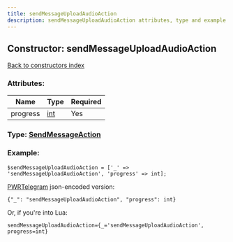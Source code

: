 ```yaml
---
title: sendMessageUploadAudioAction
description: sendMessageUploadAudioAction attributes, type and example
---
```

## Constructor: sendMessageUploadAudioAction  
[Back to constructors index](index.md)



### Attributes:

| Name     |    Type       | Required |
|----------|---------------|----------|
|progress|[int](../types/int.md) | Yes|



### Type: [SendMessageAction](../types/SendMessageAction.md)


### Example:

```
$sendMessageUploadAudioAction = ['_' => 'sendMessageUploadAudioAction', 'progress' => int];
```  

[PWRTelegram](https://pwrtelegram.xyz) json-encoded version:

```
{"_": "sendMessageUploadAudioAction", "progress": int}
```


Or, if you're into Lua:  


```
sendMessageUploadAudioAction={_='sendMessageUploadAudioAction', progress=int}

```


